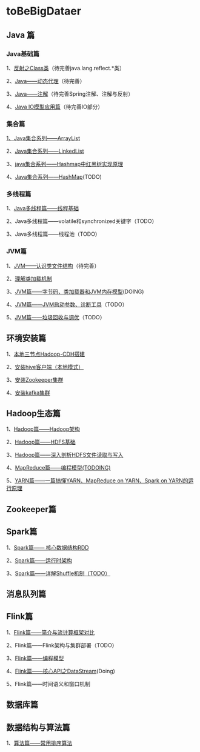 # toBeBigDataer


## Java 篇

### Java基础篇

1、[反射之Class类](https://github.com/Rosscqu/toBeBigDataer/blob/master/1%E3%80%81Java%E7%AF%87/Java%20%E8%AF%AD%E8%A8%80%E5%9F%BA%E7%A1%80/Java%20%E5%8F%8D%E5%B0%84%E4%B9%8BClass%E7%B1%BB.md)（待完善java.lang.reflect.*类）

2、[Java——动态代理](https://github.com/Rosscqu/toBeBigDataer/blob/master/1%E3%80%81Java%E7%AF%87/Java%20%E8%AF%AD%E8%A8%80%E5%9F%BA%E7%A1%80/Java%E2%80%94%E2%80%94%E5%8A%A8%E6%80%81%E4%BB%A3%E7%90%86.md)（待完善）

3、[Java——注解](https://github.com/Rosscqu/toBeBigDataer/blob/master/1%E3%80%81Java%E7%AF%87/Java%20%E8%AF%AD%E8%A8%80%E5%9F%BA%E7%A1%80/Java%E2%80%94%E2%80%94%E6%B3%A8%E8%A7%A3.md)（待完善Spring注解、注解与反射）

4、[Java IO模型应用篇](https://github.com/Rosscqu/toBeBigDataer/blob/master/1%E3%80%81Java%E7%AF%87/Java%20%E8%AF%AD%E8%A8%80%E5%9F%BA%E7%A1%80/Java%E2%80%94%E2%80%94%E6%B7%B1%E5%85%A5%E7%90%86%E8%A7%A3IO%E5%BA%95%E5%B1%82%E5%8E%9F%E7%90%86.md)（待完善IO部分）

### 集合篇

[1、Java集合系列——ArrayList](https://github.com/Rosscqu/toBeBigDataer/blob/master/1%E3%80%81Java%E7%AF%87/Java%20%E8%AF%AD%E8%A8%80%E5%9F%BA%E7%A1%80/Java%E9%9B%86%E5%90%88%E7%B3%BB%E5%88%97%E2%80%94%E2%80%94ArrayList.md)

2、[Java集合系列——LinkedList](https://github.com/Rosscqu/toBeBigDataer/blob/master/1%E3%80%81Java%E7%AF%87/Java%20%E8%AF%AD%E8%A8%80%E5%9F%BA%E7%A1%80/Java%E9%9B%86%E5%90%88%E7%B3%BB%E5%88%97%E2%80%94%E2%80%94LinkedList.md)

3、[java集合系列——Hashmap中红黑树实现原理](https://github.com/Rosscqu/toBeBigDataer/blob/master/1%E3%80%81Java%E7%AF%87/Java%20%E8%AF%AD%E8%A8%80%E5%9F%BA%E7%A1%80/%E7%BA%A2%E9%BB%91%E6%A0%91%E7%9A%84%E5%AE%9E%E7%8E%B0%E2%80%94%E2%80%94%E5%9F%BA%E4%BA%8EJDK1.8%20HashMap.md)

4、[Java集合系列——HashMap](https://github.com/Rosscqu/toBeBigDataer/blob/master/1%E3%80%81Java%E7%AF%87/Java%20%E8%AF%AD%E8%A8%80%E5%9F%BA%E7%A1%80/Java%E9%9B%86%E5%90%88%E7%B3%BB%E5%88%97%E2%80%94%E2%80%94HashMap.md)(TODO)

### 多线程篇

1、[Java多线程篇——线程基础](https://github.com/Rosscqu/toBeBigDataer/blob/master/1%E3%80%81Java%E7%AF%87/%E5%A4%9A%E7%BA%BF%E7%A8%8B%E7%B3%BB%E5%88%97/java%E5%A4%9A%E7%BA%BF%E7%A8%8B%E7%AF%87%E2%80%94%E2%80%94%E5%A4%9A%E7%BA%BF%E7%A8%8B%E5%9F%BA%E7%A1%80.md)

2、Java多线程篇——volatile和synchronized关键字（TODO）

3、Java多线程篇——线程池（TODO）

### JVM篇

1、[JVM——认识类文件结构](https://github.com/Rosscqu/toBeBigDataer/blob/master/1%E3%80%81Java%E7%AF%87/JVM%E7%B3%BB%E5%88%97/JVM%E7%AF%87%E2%80%94%E2%80%94Class%E6%96%87%E4%BB%B6%E7%BB%93%E6%9E%84.md)（待完善）

2、[理解类加载机制](https://github.com/Rosscqu/toBeBigDataer/blob/master/1%E3%80%81Java%E7%AF%87/JVM%E7%B3%BB%E5%88%97/%E7%90%86%E8%A7%A3JVM%E2%80%94%E2%80%94%E8%99%9A%E6%8B%9F%E6%9C%BA%E7%B1%BB%E5%8A%A0%E8%BD%BD%E6%9C%BA%E5%88%B6.md)

3、[JVM篇——字节码、类加载器和JVM内存模型](https://github.com/Rosscqu/toBeBigDataer/blob/master/1%E3%80%81Java%E7%AF%87/JVM%E7%B3%BB%E5%88%97/JVM%E7%AF%87%E2%80%94%E2%80%94%E5%AD%97%E8%8A%82%E7%A0%81%E3%80%81%E7%B1%BB%E5%8A%A0%E8%BD%BD%E5%99%A8.md)(DOING)

4、[JVM篇——JVM启动参数、诊断工具](https://github.com/Rosscqu/toBeBigDataer/blob/master/1%E3%80%81Java%E7%AF%87/JVM%E7%B3%BB%E5%88%97/JVM%E7%AF%87%E2%80%94%E2%80%94JVM%E5%90%AF%E5%8A%A8%E5%8F%82%E6%95%B0%E3%80%81%E8%AF%8A%E6%96%AD%E5%B7%A5%E5%85%B7)（TODO）

5、[JVM篇——垃圾回收与调优](https://github.com/Rosscqu/toBeBigDataer/blob/master/1%E3%80%81Java%E7%AF%87/JVM%E7%B3%BB%E5%88%97/JVM%E7%AF%87%E2%80%94%E2%80%94%E5%9E%83%E5%9C%BE%E5%9B%9E%E6%94%B6%E5%8F%8A%E8%B0%83%E4%BC%98.md)（TODO）

## 环境安装篇

1、[本地三节点Hadoop-CDH搭建](https://github.com/Rosscqu/toBeBigDataer/blob/master/2%E3%80%81%E7%8E%AF%E5%A2%83%E6%90%AD%E5%BB%BA%E7%AF%87/Linux%E7%8E%AF%E5%A2%83%E5%87%86%E5%A4%87.md)

2、[安装hive客户端（本地模式）](https://github.com/Rosscqu/toBeBigDataer/blob/master/2%E3%80%81%E7%8E%AF%E5%A2%83%E6%90%AD%E5%BB%BA%E7%AF%87/Hive%E5%AE%89%E8%A3%85%E6%95%99%E7%A8%8B%EF%BC%88centos%E7%89%88%EF%BC%89.md)

3、[安装Zookeeper集群](https://github.com/Rosscqu/toBeBigDataer/blob/master/2%E3%80%81%E7%8E%AF%E5%A2%83%E6%90%AD%E5%BB%BA%E7%AF%87/zookeeper-3.4.5-cdh5.14.2%E5%AE%89%E8%A3%85%E9%83%A8%E7%BD%B2.md)

4、[安装kafka集群](https://github.com/Rosscqu/toBeBigDataer/blob/master/2%E3%80%81%E7%8E%AF%E5%A2%83%E6%90%AD%E5%BB%BA%E7%AF%87/Kafka%E5%AE%89%E8%A3%85%E9%83%A8%E7%BD%B2%EF%BC%88centos%E7%89%88%E6%9C%AC%EF%BC%89.md)

## Hadoop生态篇

1、[Hadoop篇——Hadoop架构](https://github.com/Rosscqu/toBeBigDataer/blob/master/3%E3%80%81Hadoop%E7%AF%87/Hadoop%E7%AF%87%E2%80%94%E2%80%94Hadoop%E6%9E%B6%E6%9E%84.md)

2、[Hadoop篇——HDFS基础](https://github.com/Rosscqu/toBeBigDataer/blob/master/3%E3%80%81Hadoop%E7%AF%87/Hadoop%E7%AF%87%E2%80%94%E2%80%94HDFS%E5%9F%BA%E7%A1%80.md)

3、[Hadoop篇——深入剖析HDFS文件读取与写入](https://github.com/Rosscqu/toBeBigDataer/blob/master/3%E3%80%81Hadoop%E7%AF%87/Hadoop%E7%AF%87%E2%80%94%E2%80%94%E6%B7%B1%E5%85%A5%E5%89%96%E6%9E%90HDFS%E6%96%87%E4%BB%B6%E8%AF%BB%E5%8F%96%E4%B8%8E%E5%86%99%E5%85%A5.md)

4、[MapReduce篇——编程模型(TODOING)](https://github.com/Rosscqu/toBeBigDataer/blob/master/3%E3%80%81Hadoop%E7%AF%87/MapReduce%E7%AF%87%E2%80%94%E2%80%94MapReduce%E7%BC%96%E7%A8%8B%E6%A8%A1%E5%9E%8B.md)

5、[YARN篇——一篇搞懂YARN、MapReduce on YARN、Spark on YARN的运行原理](https://github.com/Rosscqu/toBeBigDataer/blob/master/3%E3%80%81Hadoop%E7%AF%87/YARN%E7%AF%87%E2%80%94%E2%80%94%E4%B8%80%E6%96%87%E7%9C%8B%E6%87%82YARN%E3%80%81MapReduce%20on%20YARN%E3%80%81Spark%20on%20YARN%E7%9A%84%E8%BF%90%E8%A1%8C%E5%8E%9F%E7%90%86.md)

## Zookeeper篇



## Spark篇

1、[Spark篇—— 核心数据结构RDD](https://github.com/Rosscqu/toBeBigDataer/blob/master/5%E3%80%81Spark%E7%AF%87/Spark%E7%AF%87%E2%80%94%E2%80%94%E6%A0%B8%E5%BF%83%E6%95%B0%E6%8D%AE%E7%BB%93%E6%9E%84RDD.md)

2、[Spark篇——运行时架构](https://github.com/Rosscqu/toBeBigDataer/blob/master/5%E3%80%81Spark%E7%AF%87/Spark%E7%AF%87%E2%80%94%E2%80%94%E8%BF%90%E8%A1%8C%E6%97%B6%E6%9E%B6%E6%9E%84.md)

3、[Spark篇——详解Shuffle机制（TODO）](https://github.com/Rosscqu/toBeBigDataer/blob/master/5%E3%80%81Spark%E7%AF%87/Spark%E7%AF%87%E2%80%94%E2%80%94%E6%B7%B1%E5%85%A5%E7%90%86%E8%A7%A3Spark%E7%9A%84Shuffle%E6%9C%BA%E5%88%B6.md)



## 消息队列篇





## Flink篇

1、[Flink篇——简介与流计算框架对比](https://github.com/Rosscqu/toBeBigDataer/blob/master/7%E3%80%81Flink%E7%AF%87/Flink%E7%AF%87%E2%80%94%E2%80%94Flink%E7%AE%80%E4%BB%8B%E4%B8%8E%E6%B5%81%E8%AE%A1%E7%AE%97%E6%A1%86%E6%9E%B6%E5%AF%B9%E6%AF%94.md)

2、Flink篇——Flink架构与集群部署（TODO）

3、[Flink篇——编程模型](https://github.com/Rosscqu/toBeBigDataer/blob/master/7%E3%80%81Flink%E7%AF%87/Flink%E7%AF%87%E2%80%94%E2%80%94Flink%E7%BC%96%E7%A8%8B%E6%A8%A1%E5%9E%8B.md)

4、[Flink篇——核心API之DataStream](https://github.com/Rosscqu/toBeBigDataer/blob/master/7%E3%80%81Flink%E7%AF%87/Flink%E7%AF%87%E2%80%94%E2%80%94Flink%E6%A0%B8%E5%BF%83API%20DataStream.md)(Doing)

5、Flink篇——时间语义和窗口机制



## 数据库篇



## 数据结构与算法篇

1、[算法篇——常用排序算法](https://github.com/Rosscqu/toBeBigDataer/blob/master/9%E3%80%81%E7%AE%97%E6%B3%95%E4%B8%8E%E6%95%B0%E6%8D%AE%E7%BB%93%E6%9E%84%E7%AF%87/%E6%95%B0%E6%8D%AE%E7%BB%93%E6%9E%84%E2%80%94%E2%80%94%E6%8E%92%E5%BA%8F%E7%AE%97%E6%B3%95.md)